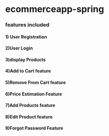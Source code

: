 # ecommerceapp-spring
  ### features included
  #### 1) User Registration
  #### 2)User Login
  #### 3)display Products
  #### 4)Add to Cart feature
  #### 5)Remove From Cart feature
  #### 6)Price Estimation Feature
  #### 7)Add Products feature 
  #### 8)Edit Product feature
  #### 9)Forgot Password Feature



  
